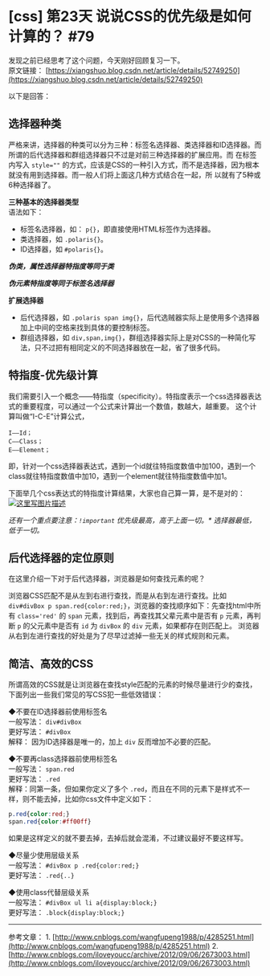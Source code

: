# [css] 第23天 说说CSS的优先级是如何计算的？ #79

发现之前已经思考了这个问题，今天刚好回顾复习一下。  
原文链接： [https://xiangshuo.blog.csdn.net/article/details/52749250](https://xiangshuo.blog.csdn.net/article/details/52749250)

以下是回答：

## 选择器种类

严格来讲，选择器的种类可以分为三种：标签名选择器、类选择器和ID选择器。而所谓的后代选择器和群组选择器只不过是对前三种选择器的扩展应用。而 在标签内写入 `style=""` 的方式，应该是CSS的一种引入方式，而不是选择器，因为根本就没有用到选择器。而一般人们将上面这几种方式结合在一起，所 以就有了5种或6种选择器了。

**三种基本的选择器类型**  
语法如下：  
* 标签名选择器，如： `p{}`，即直接使用HTML标签作为选择器。
* 类选择器，如 `.polaris{}`。
* ID选择器，如 `#polaris{}`。

***伪类，属性选择器特指度等同于类***

***伪元素特指度等同于标签名选择器***

**扩展选择器**
* 后代选择器，如 `.polaris span img{}`，后代选贼器实际上是使用多个选择器加上中间的空格来找到具体的要控制标签。
* 群组选择器，如 `div,span,img{}`，群组选择器实际上是对CSS的一种简化写法，只不过把有相同定义的不同选择器放在一起，省了很多代码。

## 特指度\-优先级计算

我们需要引入一个概念——特指度（specificity）。特指度表示一个css选择器表达式的重要程度，可以通过一个公式来计算出一个数值，数越大，越重要。
这个计算叫做“I\-C\-E”计算公式，

```
I——Id；
C——Class；
E——Element；

```

即，针对一个css选择器表达式，遇到一个id就往特指度数值中加100，遇到一个class就往特指度数值中加10，遇到一个element就往特指度数值中加1。

下面举几个css表达式的特指度计算结果，大家也自己算一算，是不是对的：
[![这里写图片描述](https://camo.githubusercontent.com/00c328a29bf704645df25cb0077fe86d74e3d21c/687474703a2f2f696d672e626c6f672e6373646e2e6e65742f3230313631303037313334323537323938)](https://camo.githubusercontent.com/00c328a29bf704645df25cb0077fe86d74e3d21c/687474703a2f2f696d672e626c6f672e6373646e2e6e65742f3230313631303037313334323537323938)

*还有一个重点要注意：`!important` 优先级最高，高于上面一切。\* 选择器最低，低于一切。*

## 后代选择器的定位原则

在这里介绍一下对于后代选择器，浏览器是如何查找元素的呢？

浏览器CSS匹配不是从左到右进行查找，而是从右到左进行查找。比如`div#divBox p span.red{color:red;}`，浏览器的查找顺序如下：先查找html中所有 `class='red'` 的 `span` 元素，找到后，再查找其父辈元素中是否有 `p` 元素，再判断 `p` 的父元素中是否有 `id` 为 `divBox` 的 `div` 元素，如果都存在则匹配上。
浏览器从右到左进行查找的好处是为了尽早过滤掉一些无关的样式规则和元素。

## 简洁、高效的CSS

所谓高效的CSS就是让浏览器在查找style匹配的元素的时候尽量进行少的查找，下面列出一些我们常见的写CSS犯一些低效错误：

◆不要在ID选择器前使用标签名  
一般写法： `div#divBox`  
更好写法： `#divBox`  
解释： 因为ID选择器是唯一的，加上 `div` 反而增加不必要的匹配。

◆不要再class选择器前使用标签名  
一般写法： `span.red`  
更好写法： `.red`  
解释：同第一条，但如果你定义了多个 `.red`，而且在不同的元素下是样式不一样，则不能去掉，比如你css文件中定义如下：

```css
p.red{color:red;}
span.red{color:#ff00ff}
```

如果是这样定义的就不要去掉，去掉后就会混淆，不过建议最好不要这样写。

◆尽量少使用层级关系  
一般写法： `#divBox p .red{color:red;}`  
更好写法： `.red{..}`

◆使用class代替层级关系  
一般写法： `#divBox ul li a{display:block;}`  
更好写法： `.block{display:block;}`

---

参考文章：
1\. [http://www.cnblogs.com/wangfupeng1988/p/4285251.html](http://www.cnblogs.com/wangfupeng1988/p/4285251.html)
2\. [http://www.cnblogs.com/iloveyoucc/archive/2012/09/06/2673003.html](http://www.cnblogs.com/iloveyoucc/archive/2012/09/06/2673003.html)
